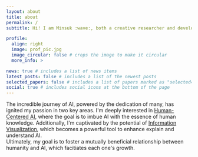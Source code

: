 ```yaml
---
layout: about
title: about
permalink: /
subtitle: Hi! I am Minsuk :wave:, both a creative researcher and developer in Computer Science.<br>

profile:
  align: right
  image: prof_pic.jpg
  image_circular: false # crops the image to make it circular
  more_info: >

news: true # includes a list of news items
latest_posts: false # includes a list of the newest posts
selected_papers: false # includes a list of papers marked as "selected={true}"
social: true # includes social icons at the bottom of the page
---
```



The incredible journey of AI, powered by the dedication of many, has ignited my passion in two key areas. I'm deeply interested in <u>Human-Centered AI</u>, where the goal is to imbue AI with the essence of human knowledge. Additionally, I'm captivated by the potential of <u> Information Visualization</u>, which becomes a powerful tool to enhance explain and understand AI.
<br>
Ultimately, my goal is to foster a mutually beneficial relationship between humanity and AI, which facitiates each one's growth.
